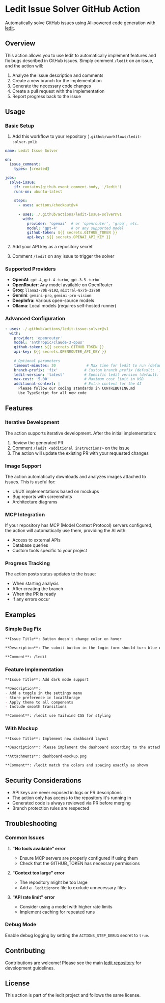 # Ledit Issue Solver GitHub Action

Automatically solve GitHub issues using AI-powered code generation with [ledit](https://github.com/your-org/ledit).

## Overview

This action allows you to use ledit to automatically implement features and fix bugs described in GitHub issues. Simply comment `/ledit` on an issue, and the action will:

1. Analyze the issue description and comments
2. Create a new branch for the implementation
3. Generate the necessary code changes
4. Create a pull request with the implementation
5. Report progress back to the issue

## Usage

### Basic Setup

1. Add this workflow to your repository (`.github/workflows/ledit-solver.yml`):

```yaml
name: Ledit Issue Solver

on:
  issue_comment:
    types: [created]

jobs:
  solve-issue:
    if: contains(github.event.comment.body, '/ledit')
    runs-on: ubuntu-latest
    
    steps:
      - uses: actions/checkout@v4
      
      - uses: ./.github/actions/ledit-issue-solver@v1
        with:
          provider: 'openai'  # or 'openrouter', 'groq', etc.
          model: 'gpt-4'      # or any supported model
          github-token: ${{ secrets.GITHUB_TOKEN }}
          api-key: ${{ secrets.OPENAI_API_KEY }}
```

2. Add your API key as a repository secret

3. Comment `/ledit` on any issue to trigger the solver

### Supported Providers

- **OpenAI**: `gpt-4`, `gpt-4-turbo`, `gpt-3.5-turbo`
- **OpenRouter**: Any model available on OpenRouter
- **Groq**: `llama3-70b-8192`, `mixtral-8x7b-32768`
- **Gemini**: `gemini-pro`, `gemini-pro-vision`
- **DeepInfra**: Various open-source models
- **Ollama**: Local models (requires self-hosted runner)

### Advanced Configuration

```yaml
- uses: ./.github/actions/ledit-issue-solver@v1
  with:
    provider: 'openrouter'
    model: 'anthropic/claude-3-opus'
    github-token: ${{ secrets.GITHUB_TOKEN }}
    api-key: ${{ secrets.OPENROUTER_API_KEY }}
    
    # Optional parameters
    timeout-minutes: 30              # Max time for ledit to run (default: 20)
    branch-prefix: 'fix'            # Custom branch prefix (default: 'issue')
    ledit-version: 'latest'         # Specific ledit version (default: latest)
    max-cost: '5.00'                # Maximum cost limit in USD
    additional-context: |           # Extra context for the AI
      Please follow our coding standards in CONTRIBUTING.md
      Use TypeScript for all new code
```

## Features

### Iterative Development

The action supports iterative development. After the initial implementation:

1. Review the generated PR
2. Comment `/ledit <additional instructions>` on the issue
3. The action will update the existing PR with your requested changes

### Image Support

The action automatically downloads and analyzes images attached to issues. This is useful for:
- UI/UX implementations based on mockups
- Bug reports with screenshots
- Architecture diagrams

### MCP Integration

If your repository has MCP (Model Context Protocol) servers configured, the action will automatically use them, providing the AI with:
- Access to external APIs
- Database queries
- Custom tools specific to your project

### Progress Tracking

The action posts status updates to the issue:
- When starting analysis
- After creating the branch
- When the PR is ready
- If any errors occur

## Examples

### Simple Bug Fix

```markdown
**Issue Title**: Button doesn't change color on hover

**Description**: The submit button in the login form should turn blue on hover but currently stays gray.

**Comment**: /ledit
```

### Feature Implementation

```markdown
**Issue Title**: Add dark mode support

**Description**: 
- Add a toggle in the settings menu
- Store preference in localStorage  
- Apply theme to all components
- Include smooth transitions

**Comment**: /ledit use Tailwind CSS for styling
```

### With Mockup

```markdown
**Issue Title**: Implement new dashboard layout

**Description**: Please implement the dashboard according to the attached mockup.

**Attachments**: dashboard-mockup.png

**Comment**: /ledit match the colors and spacing exactly as shown
```

## Security Considerations

- API keys are never exposed in logs or PR descriptions
- The action only has access to the repository it's running in
- Generated code is always reviewed via PR before merging
- Branch protection rules are respected

## Troubleshooting

### Common Issues

1. **"No tools available" error**
   - Ensure MCP servers are properly configured if using them
   - Check that the GITHUB_TOKEN has necessary permissions

2. **"Context too large" error**
   - The repository might be too large
   - Add a `.leditignore` file to exclude unnecessary files

3. **"API rate limit" error**
   - Consider using a model with higher rate limits
   - Implement caching for repeated runs

### Debug Mode

Enable debug logging by setting the `ACTIONS_STEP_DEBUG` secret to `true`.

## Contributing

Contributions are welcome! Please see the main [ledit repository](https://github.com/your-org/ledit) for development guidelines.

## License

This action is part of the ledit project and follows the same license.